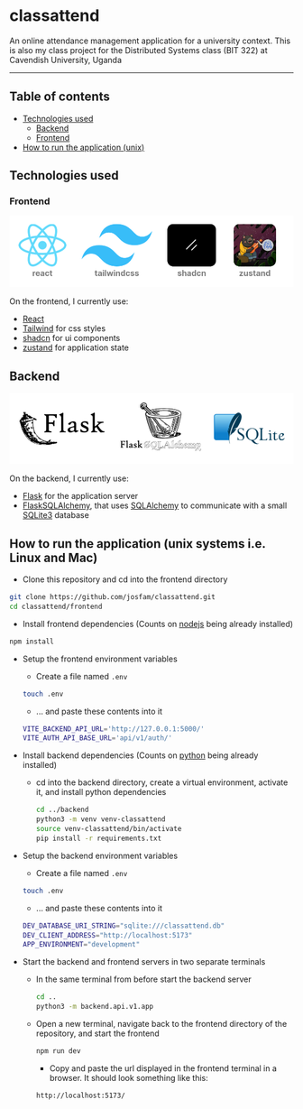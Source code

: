 # classattend

An online attendance management application for a university context.
This is also my class project for the Distributed Systems class (BIT 322) at Cavendish University, Uganda

---

## Table of contents

- [Technologies used](#technologies-used)
  - [Backend](#backend)
  - [Frontend](#frontend)
- [How to run the application (unix)](#how-to-run-the-application-unix-systems-ie-linux-and-mac)

## Technologies used

### Frontend

![Frontend tools](./docs/readme/images/frontend.png)

On the frontend, I currently use:

- [React](https://react.dev/)
- [Tailwind](https://react.dev/) for css styles
- [shadcn](https://ui.shadcn.com/) for ui components
- [zustand](https://zustand.docs.pmnd.rs/getting-started/introduction) for application state

## Backend

![Backend](./docs/readme/images/backend.png)

On the backend, I currently use:

- [Flask](https://flask.palletsprojects.com/en/stable/) for  the application server
- [FlaskSQLAlchemy](https://flask-sqlalchemy.readthedocs.io/en/stable/), that uses [SQLAlchemy](https://www.sqlalchemy.org/) to communicate with a small [SQLite3](https://www.sqlite.org/index.html) database

## How to run the application (unix systems i.e. Linux and Mac)

- Clone this repository and cd into the frontend directory

```sh
git clone https://github.com/josfam/classattend.git
cd classattend/frontend
```

- Install frontend dependencies (Counts on [nodejs](https://nodejs.org/en/download/package-manager) being already installed)

```sh
npm install
```

- Setup the frontend environment variables
  - Create a file named `.env`

  ```sh
  touch .env
  ```

  - ... and paste these contents into it

  ```sh
  VITE_BACKEND_API_URL='http://127.0.0.1:5000/'
  VITE_AUTH_API_BASE_URL='api/v1/auth/'
  ```

- Install backend dependencies (Counts on [python](https://www.python.org/downloads/) being already installed)
  - cd into the backend directory, create a virtual environment, activate it, and install python dependencies

    ```sh
    cd ../backend
    python3 -m venv venv-classattend
    source venv-classattend/bin/activate
    pip install -r requirements.txt
    ```

- Setup the backend environment variables
  - Create a file named `.env`

  ```sh
  touch .env
  ```

  - ... and paste these contents into it

  ```sh
  DEV_DATABASE_URI_STRING="sqlite:///classattend.db"
  DEV_CLIENT_ADDRESS="http://localhost:5173"
  APP_ENVIRONMENT="development"
  ```

- Start the backend and frontend servers in two separate terminals

  - In the same terminal from before start the backend server

    ```sh
    cd ..
    python3 -m backend.api.v1.app
    ```

  - Open a new terminal, navigate back to the frontend directory of the repository, and start the frontend

    ```sh
    npm run dev
    ```

    - Copy and paste the url displayed in the frontend terminal in a browser. It should look something like this:

    ```sh
    http://localhost:5173/
    ```
